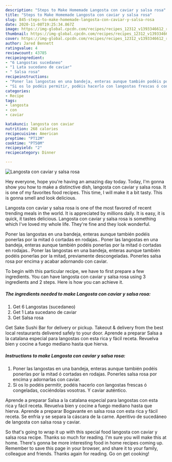 ```yaml
---
description: "Steps to Make Homemade Langosta con caviar y salsa rosa"
title: "Steps to Make Homemade Langosta con caviar y salsa rosa"
slug: 845-steps-to-make-homemade-langosta-con-caviar-y-salsa-rosa
date: 2020-11-08T19:25:34.867Z
image: https://img-global.cpcdn.com/recipes/recipes_12312_v1393346612_receta_foto_00012312/751x532cq70/langosta-con-caviar-y-salsa-rosa-foto-principal.jpg
thumbnail: https://img-global.cpcdn.com/recipes/recipes_12312_v1393346612_receta_foto_00012312/751x532cq70/langosta-con-caviar-y-salsa-rosa-foto-principal.jpg
cover: https://img-global.cpcdn.com/recipes/recipes_12312_v1393346612_receta_foto_00012312/751x532cq70/langosta-con-caviar-y-salsa-rosa-foto-principal.jpg
author: Jared Bennett
ratingvalue: 4
reviewcount: 43785
recipeingredient:
- "6 Langostas sucedaneo"
- "1 Lata sucedano de caviar"
- " Salsa rosa"
recipeinstructions:
- "Poner las langostas en una bandeja, enteras aunque también podéis ponerlas por la mitad ó cortadas en rodajas. Ponerles salsa rosa por encima y  adornarlas con caviar."
- "Si os lo podéis permitir, podéis hacerlo con langostas frescas ó congeladas, cociéndolas vosotras. Y caviar auténtico."
categories:
- Recipe
tags:
- langosta
- con
- caviar

katakunci: langosta con caviar 
nutrition: 268 calories
recipecuisine: American
preptime: "PT12M"
cooktime: "PT50M"
recipeyield: "2"
recipecategory: Dinner

---
```



![Langosta con caviar y salsa rosa](https://img-global.cpcdn.com/recipes/recipes_12312_v1393346612_receta_foto_00012312/751x532cq70/langosta-con-caviar-y-salsa-rosa-foto-principal.jpg)

Hey everyone, hope you're having an amazing day today. Today, I'm gonna show you how to make a distinctive dish, langosta con caviar y salsa rosa. It is one of my favorites food recipes. This time, I will make it a bit tasty. This is gonna smell and look delicious.

Langosta con caviar y salsa rosa is one of the most favored of recent trending meals in the world. It is appreciated by millions daily. It is easy, it is quick, it tastes delicious. Langosta con caviar y salsa rosa is something which I've loved my whole life. They're fine and they look wonderful.

Poner las langostas en una bandeja, enteras aunque también podéis ponerlas por la mitad ó cortadas en rodajas.. Poner las langostas en una bandeja, enteras aunque también podéis ponerlas por la mitad ó cortadas en rodajas.. Poner las langostas en una bandeja, enteras aunque también podéis ponerlas por la mitad, previamente descongeladas. Ponerles salsa rosa por encima y acabar adornando con caviar.


To begin with this particular recipe, we have to first prepare a few ingredients. You can have langosta con caviar y salsa rosa using 3 ingredients and 2 steps. Here is how you can achieve it.

<!--inarticleads1-->

##### The ingredients needed to make Langosta con caviar y salsa rosa:

1. Get 6 Langostas (sucedaneo)
1. Get 1 Lata sucedano de caviar
1. Get  Salsa rosa


Get Sake Sushi Bar for delivery or pickup. Takeout &amp; delivery from the best local restaurants delivered safely to your door. Aprende a preparar Salsa a la catalana especial para langostas con esta rica y fácil receta. Revuelva bien y cocine a fuego mediano hasta que hierva. 

<!--inarticleads2-->

##### Instructions to make Langosta con caviar y salsa rosa:

1. Poner las langostas en una bandeja, enteras aunque también podéis ponerlas por la mitad ó cortadas en rodajas. Ponerles salsa rosa por encima y  adornarlas con caviar.
1. Si os lo podéis permitir, podéis hacerlo con langostas frescas ó congeladas, cociéndolas vosotras. Y caviar auténtico.


Aprende a preparar Salsa a la catalana especial para langostas con esta rica y fácil receta. Revuelva bien y cocine a fuego mediano hasta que hierva. Aprende a preparar Bogavante en salsa rosa con esta rica y fácil receta. Se enfría y se separa la cáscara de la carne. Aperitivo de sucedáneo de langosta con salsa rosa y caviar. 

So that's going to wrap it up with this special food langosta con caviar y salsa rosa recipe. Thanks so much for reading. I'm sure you will make this at home. There's gonna be more interesting food in home recipes coming up. Remember to save this page in your browser, and share it to your family, colleague and friends. Thanks again for reading. Go on get cooking!
